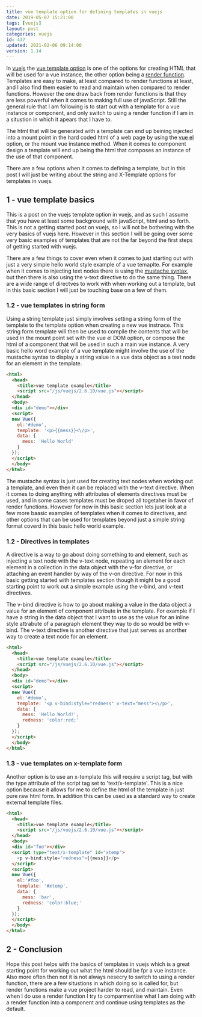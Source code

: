```yaml
---
title: vue template option for defining templates in vuejs
date: 2019-05-07 15:21:00
tags: [vuejs]
layout: post
categories: vuejs
id: 437
updated: 2021-02-06 09:14:00
version: 1.14
---
```


In [vuejs](https://vuejs.org/) the [vue template option](https://vuejs.org/v2/api/#template) is one of the options for creating HTML that will be used for a vue instance, the other option being a [render function](/2019/05/12/vuejs-render/). Templates are easy to make, at least compared to render functions at least, and I also find them easier to read and maintain when compared to render functions. However the one draw back from render functions is that they are less powerful when it comes to making full use of javaScript. Still the general rule that I am following is to start out with a template for a vue instance or component, and only switch to using a render function if I am in a situstion in which it apears that I have to.

The html that will be generated with a template can end up beining injected into a mount point in the hard coded html of a web page by using the [vue el](/2019/05/06/vuejs-el/) option, or the mount vue instance method. When it comes to component design a template will end up being the html that composes an instance of the use of that component.

There are a few options when it comes to defining a template, but in this post I will just be writing about the string and X-Template options for templates in vuejs.

<!-- more -->

## 1 - vue template basics

This is a post on the vuejs template option in vuejs, and as such I assume that you have at least some background with javaScript, html and so forth. This is not a getting started post on vuejs, so I will not be bothering with the very basics of vuejs here. However in this section I will be going over some very basic examples of templates that are not the far beyond the first steps of getting started with vuejs. 

There are a few things to cover even when it comes to just starting out with just a very simple hello world style example of a vue temaplte. For example when it comes to injecting text nodes there is using the [mustache syntax](https://vuejs.org/v2/guide/syntax.html#Text), but then there is also using the v-text directive to do the same thing. There are a wide range of directves to work with when working out a template, but in this basic section I will just be touching base on a few of them.

### 1.2 - vue templates in string form

Using a string template just simply involves setting a string form of the template to the template option when creating a new vue instnace. This string form template will then be used to compile the contents that will be used in the mount point set with the vue el DOM option, or compose the html of a component that will be used in such a main vue instance. A very basic hello word example of a vue template might involve the use of the mustache syntax to display a string value in a vue data object as a text node for an element in the template.

```html
<html>
  <head>
    <title>vue template example</title>
    <script src="/js/vuejs/2.6.10/vue.js"></script>
  </head>
  <body>
  <div id="demo"></div>
  <script>
  new Vue({
    el:'#demo',
    template: '<p>{{mess}}<\/p>',
    data: {
      mess: 'Hello World'
    }
  });
  </script>
  </body>
</html>
```

The mustache syntax is just used for creating text nodes when working out a template, and even then it can be replaced with the v-text directive. When it comes to doing anything with attributes of elements directives must be used, and in some cases templates must be droped all togetaher in favor of render functions. However for now in this basic section lets just look at a few more baasic examples of templates when it comes to directives, and other options that can be used for templates beyond just a simple string format coverd in this basic hello world example.

### 1.2 - Directives in templates

A directive is a way to go about doing something to and element, such as injecting a text node with the v-text node, repeating an element for each element in a collection in the data object with the v-for directive, or attaching an event handler by way of the v-on directive. For now in this basic getting started with templates section though it might be a good starting point to work out a simple example using the v-bind, and v-text directives.

The v-bind directive is how to go about making a value in the data object a value for an element of component attribute in the template. For example if I have a string in the data object that I want to use as the value for an inline style attrabute of a paragraph element they way to do so would be with v-bind. The v-text directive is another directive that just serves as anorther way to create a text node for an element.

```html
<html>
  <head>
    <title>vue template example</title>
    <script src="/js/vuejs/2.6.10/vue.js"></script>
  </head>
  <body>
  <div id="demo"></div>
  <script>
  new Vue({
    el:'#demo',
    template: '<p v-bind:style="redness" v-text="mess"><\/p>',
    data: {
      mess: 'Hello World!',
      redness: 'color:red;'
    }
  });
  </script>
  </body>
</html>
```

### 1.3 - vue templates on x-template form

Another option is to use an x-template this will require a script tag, but with the type attribute of the script tag set to 'text/x-template'. This is a nice option because it allows for me to define the html of the template in just pure raw html form. In addition this can be used as a standard way to create external template files.

```html
<html>
  <head>
    <title>vue template example</title>
    <script src="/js/vuejs/2.6.10/vue.js"></script>
  </head>
  <body>
  <div id="foo"></div>
  <script type="text/x-template" id="xtemp">
    <p v-bind:style="redness">{{mess}}</p>
  </script>
  <script>
  new Vue({
    el:'#foo',
    template: '#xtemp',
    data: {
      mess: 'bar',
      redness: 'color:blue;'
    }
  });
  </script>
  </body>
</html>
```

## 2 - Conclusion

Hope this post helps with the basics of templates in vuejs which is a great starting point for working out what the html should be fpr a vue instance. Also more often then not it is not always nesecry to switch to using a render function, there are a few situstions in which doing so is called for, but render functions make a vue project harder to read, and maintain. Even when I do use a render function I try to comparmentise what I am doing with a render function into a component and continue using templates as the default.
